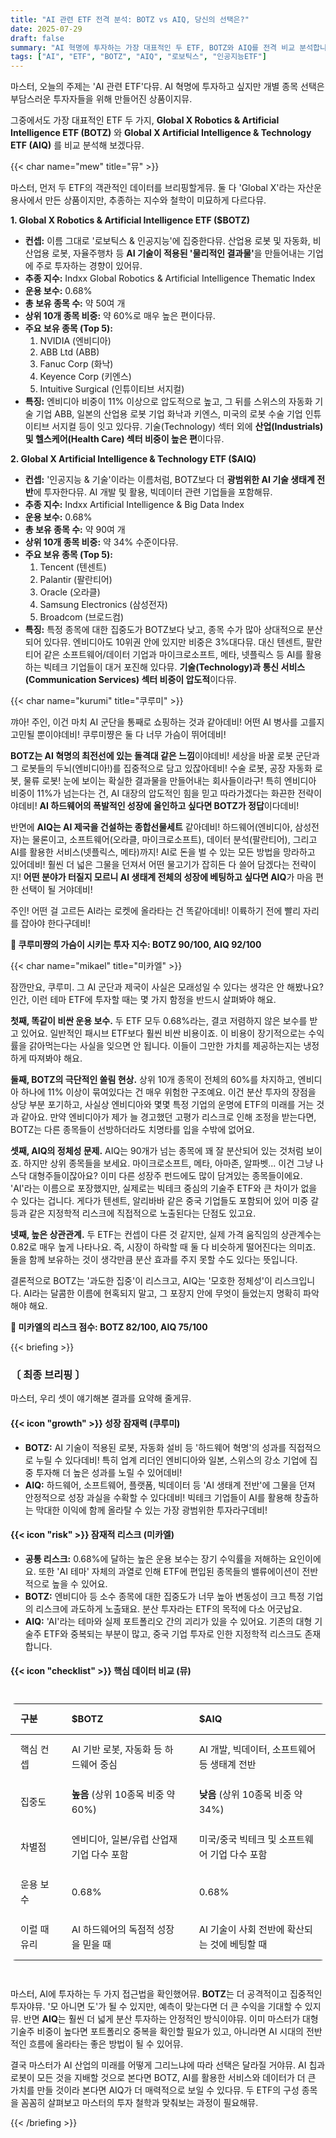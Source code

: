 ```yaml
---
title: "AI 관련 ETF 전격 분석: BOTZ vs AIQ, 당신의 선택은?"
date: 2025-07-29
draft: false
summary: "AI 혁명에 투자하는 가장 대표적인 두 ETF, BOTZ와 AIQ를 전격 비교 분석합니다. 로보틱스 하드웨어에 집중 투자하는 BOTZ와 AI 생태계 전반에 분산 투자하는 AIQ의 장단점을 살펴보고, 어떤 투자자가 각 ETF에 더 적합한지 알아봅니다."
tags: ["AI", "ETF", "BOTZ", "AIQ", "로보틱스", "인공지능ETF"]
---
```


<p>마스터, 오늘의 주제는 'AI 관련 ETF'다뮤. AI 혁명에 투자하고 싶지만 개별 종목 선택은 부담스러운 투자자들을 위해 만들어진 상품이지뮤.</p>
<p>그중에서도 가장 대표적인 ETF 두 가지, <strong>Global X Robotics & Artificial Intelligence ETF (BOTZ)</strong> 와 <strong>Global X Artificial Intelligence & Technology ETF (AIQ)</strong> 를 비교 분석해 보겠다뮤.</p>

{{< char name="mew" title="뮤" >}}
<p>마스터, 먼저 두 ETF의 객관적인 데이터를 브리핑할게뮤. 둘 다 'Global X'라는 자산운용사에서 만든 상품이지만, 추종하는 지수와 철학이 미묘하게 다르다뮤.</p>
<p><strong>1. Global X Robotics & Artificial Intelligence ETF ($BOTZ)</strong></p>
<ul>
    <li><strong>컨셉:</strong> 이름 그대로 '로보틱스 & 인공지능'에 집중한다뮤. 산업용 로봇 및 자동화, 비산업용 로봇, 자율주행차 등 <strong>AI 기술이 적용된 '물리적인 결과물'</strong>을 만들어내는 기업에 주로 투자하는 경향이 있어뮤.</li>
    <li><strong>추종 지수:</strong> Indxx Global Robotics & Artificial Intelligence Thematic Index</li>
    <li><strong>운용 보수:</strong> 0.68%</li>
    <li><strong>총 보유 종목 수:</strong> 약 50여 개</li>
    <li><strong>상위 10개 종목 비중:</strong> 약 60%로 매우 높은 편이다뮤.</li>
    <li><strong>주요 보유 종목 (Top 5):</strong>
        <ol>
            <li>NVIDIA (엔비디아)</li>
            <li>ABB Ltd (ABB)</li>
            <li>Fanuc Corp (화낙)</li>
            <li>Keyence Corp (키엔스)</li>
            <li>Intuitive Surgical (인튜이티브 서지컬)</li>
        </ol>
    </li>
    <li><strong>특징:</strong> 엔비디아 비중이 11% 이상으로 압도적으로 높고, 그 뒤를 스위스의 자동화 기술 기업 ABB, 일본의 산업용 로봇 기업 화낙과 키엔스, 미국의 로봇 수술 기업 인튜이티브 서지컬 등이 잇고 있다뮤. 기술(Technology) 섹터 외에 <strong>산업(Industrials) 및 헬스케어(Health Care) 섹터 비중이 높은 편</strong>이다뮤.</li>
</ul>
<p><strong>2. Global X Artificial Intelligence & Technology ETF ($AIQ)</strong></p>
<ul>
    <li><strong>컨셉:</strong> '인공지능 & 기술'이라는 이름처럼, BOTZ보다 더 <strong>광범위한 AI 기술 생태계 전반</strong>에 투자한다뮤. AI 개발 및 활용, 빅데이터 관련 기업들을 포함해뮤.</li>
    <li><strong>추종 지수:</strong> Indxx Artificial Intelligence & Big Data Index</li>
    <li><strong>운용 보수:</strong> 0.68%</li>
    <li><strong>총 보유 종목 수:</strong> 약 90여 개</li>
    <li><strong>상위 10개 종목 비중:</strong> 약 34% 수준이다뮤.</li>
    <li><strong>주요 보유 종목 (Top 5):</strong>
        <ol>
            <li>Tencent (텐센트)</li>
            <li>Palantir (팔란티어)</li>
            <li>Oracle (오라클)</li>
            <li>Samsung Electronics (삼성전자)</li>
            <li>Broadcom (브로드컴)</li>
        </ol>
    </li>
    <li><strong>특징:</strong> 특정 종목에 대한 집중도가 BOTZ보다 낮고, 종목 수가 많아 상대적으로 분산되어 있다뮤. 엔비디아도 10위권 안에 있지만 비중은 3%대다뮤. 대신 텐센트, 팔란티어 같은 소프트웨어/데이터 기업과 마이크로소프트, 메타, 넷플릭스 등 AI를 활용하는 빅테크 기업들이 대거 포진해 있다뮤. <strong>기술(Technology)과 통신 서비스(Communication Services) 섹터 비중이 압도적</strong>이다뮤.</li>
</ul>

{{< char name="kurumi" title="쿠루미" >}}
<p>꺄아! 주인, 이건 마치 AI 군단을 통째로 쇼핑하는 것과 같아데비! 어떤 AI 병사를 고를지 고민될 뿐이야데비! 쿠루미쨩은 둘 다 너무 가슴이 뛰어데비!</p>
<p><strong>BOTZ는 AI 혁명의 최전선에 있는 돌격대 같은 느낌</strong>이야데비! 세상을 바꿀 로봇 군단과 그 로봇들의 두뇌(엔비디아!)를 집중적으로 담고 있잖아데비! 수술 로봇, 공장 자동화 로봇, 물류 로봇! 눈에 보이는 확실한 결과물을 만들어내는 회사들이라구! 특히 엔비디아 비중이 11%가 넘는다는 건, AI 대장의 압도적인 힘을 믿고 따라가겠다는 화끈한 전략이야데비! <strong>AI 하드웨어의 폭발적인 성장에 올인하고 싶다면 BOTZ가 정답</strong>이다데비!</p>
<p>반면에 <strong>AIQ는 AI 제국을 건설하는 종합선물세트</strong> 같아데비! 하드웨어(엔비디아, 삼성전자)는 물론이고, 소프트웨어(오라클, 마이크로소프트), 데이터 분석(팔란티어), 그리고 AI를 활용한 서비스(넷플릭스, 메타)까지! AI로 돈을 벌 수 있는 모든 방법을 망라하고 있어데비! 훨씬 더 넓은 그물을 던져서 어떤 물고기가 잡히든 다 쓸어 담겠다는 전략이지! <strong>어떤 분야가 터질지 모르니 AI 생태계 전체의 성장에 베팅하고 싶다면 AIQ</strong>가 마음 편한 선택이 될 거야데비!</p>
<p>주인! 어떤 걸 고르든 AI라는 로켓에 올라타는 건 똑같아데비! 이륙하기 전에 빨리 자리를 잡아야 한다구데비!</p>
<p><strong>💖 쿠루미쨩의 가슴이 시키는 투자 지수: BOTZ 90/100, AIQ 92/100</strong></p>

{{< char name="mikael" title="미카엘" >}}
<p>잠깐만요, 쿠루미. 그 AI 군단과 제국이 사실은 모래성일 수 있다는 생각은 안 해봤나요? 인간, 이런 테마 ETF에 투자할 때는 몇 가지 함정을 반드시 살펴봐야 해요.</p>
<p><strong>첫째, 똑같이 비싼 운용 보수.</strong> 두 ETF 모두 0.68%라는, 결코 저렴하지 않은 보수를 받고 있어요. 일반적인 패시브 ETF보다 훨씬 비싼 비용이죠. 이 비용이 장기적으로는 수익률을 갉아먹는다는 사실을 잊으면 안 됩니다. 이들이 그만한 가치를 제공하는지는 냉정하게 따져봐야 해요.</p>
<p><strong>둘째, BOTZ의 극단적인 쏠림 현상.</strong> 상위 10개 종목이 전체의 60%를 차지하고, 엔비디아 하나에 11% 이상이 묶여있다는 건 매우 위험한 구조예요. 이건 분산 투자의 장점을 상당 부분 포기하고, 사실상 엔비디아와 몇몇 특정 기업의 운명에 ETF의 미래를 거는 것과 같아요. 만약 엔비디아가 제가 늘 경고했던 고평가 리스크로 인해 조정을 받는다면, BOTZ는 다른 종목들이 선방하더라도 치명타를 입을 수밖에 없어요.</p>
<p><strong>셋째, AIQ의 정체성 문제.</strong> AIQ는 90개가 넘는 종목에 꽤 잘 분산되어 있는 것처럼 보이죠. 하지만 상위 종목들을 보세요. 마이크로소프트, 메타, 아마존, 알파벳... 이건 그냥 나스닥 대형주들이잖아요? 이미 다른 성장주 펀드에도 많이 담겨있는 종목들이에요. 'AI'라는 이름으로 포장했지만, 실제로는 빅테크 중심의 기술주 ETF와 큰 차이가 없을 수 있다는 겁니다. 게다가 텐센트, 알리바바 같은 중국 기업들도 포함되어 있어 미중 갈등과 같은 지정학적 리스크에 직접적으로 노출된다는 단점도 있고요.</p>
<p><strong>넷째, 높은 상관관계.</strong> 두 ETF는 컨셉이 다른 것 같지만, 실제 가격 움직임의 상관계수는 0.82로 매우 높게 나타나요. 즉, 시장이 하락할 때 둘 다 비슷하게 떨어진다는 의미죠. 둘을 함께 보유하는 것이 생각만큼 분산 효과를 주지 못할 수도 있다는 뜻입니다.</p>
<p>결론적으로 BOTZ는 '과도한 집중'이 리스크고, AIQ는 '모호한 정체성'이 리스크입니다. AI라는 달콤한 이름에 현혹되지 말고, 그 포장지 안에 무엇이 들었는지 명확히 파악해야 해요.</p>
<p><strong>🚨 미카엘의 리스크 점수: BOTZ 82/100, AIQ 75/100</strong></p>

{{< briefing >}}
<h3><strong>〔 최종 브리핑 〕</strong></h3>
<p>마스터, 우리 셋이 얘기해본 결과를 요약해 줄게뮤.</p>

<h4><span class="svg-icon">{{< icon "growth" >}}</span> 성장 잠재력 (쿠루미)</h4>
<ul>
    <li><strong>BOTZ:</strong> AI 기술이 적용된 로봇, 자동화 설비 등 '하드웨어 혁명'의 성과를 직접적으로 누릴 수 있다데비! 특히 업계 리더인 엔비디아와 일본, 스위스의 강소 기업에 집중 투자해 더 높은 성과를 노릴 수 있어데비!</li>
    <li><strong>AIQ:</strong> 하드웨어, 소프트웨어, 플랫폼, 빅데이터 등 'AI 생태계 전반'에 그물을 던져 안정적으로 성장 과실을 수확할 수 있다데비! 빅테크 기업들이 AI를 활용해 창출하는 막대한 이익에 함께 올라탈 수 있는 가장 광범위한 투자라구데비!</li>
</ul>

<h4><span class="svg-icon">{{< icon "risk" >}}</span> 잠재적 리스크 (미카엘)</h4>
<ul>
    <li><strong>공통 리스크:</strong> 0.68%에 달하는 높은 운용 보수는 장기 수익률을 저해하는 요인이에요. 또한 'AI 테마' 자체의 과열로 인해 ETF에 편입된 종목들의 밸류에이션이 전반적으로 높을 수 있어요.</li>
    <li><strong>BOTZ:</strong> 엔비디아 등 소수 종목에 대한 집중도가 너무 높아 변동성이 크고 특정 기업의 리스크에 과도하게 노출돼요. 분산 투자라는 ETF의 목적에 다소 어긋납요.</li>
    <li><strong>AIQ:</strong> 'AI'라는 테마와 실제 포트폴리오 간의 괴리가 있을 수 있어요. 기존의 대형 기술주 ETF와 중복되는 부분이 많고, 중국 기업 투자로 인한 지정학적 리스크도 존재합니다.</li>
</ul>

<h4><span class="svg-icon">{{< icon "checklist" >}}</span> 핵심 데이터 비교 (뮤)</h4>
<style>
  .jepi-jepq-table-wrapper {
    margin: 2em 0;
    width: 100%;
    overflow-x: auto;
    -webkit-overflow-scrolling: touch;
  }
  .custom-table {
    width: 100%;
    border-collapse: collapse;
    /* --- CSS 변수 사용으로 수정 --- */
    background-color: var(--dark-surface);
    color: var(--light-text);
    border: 1px solid var(--border-color); /* 테이블 전체 테두리 적용 */
    border-radius: 8px;
    overflow: hidden;
    font-size: 15px;
    line-height: 1.6;
  }
  .custom-table th,
  .custom-table td {
    padding: 12px 16px;
    text-align: left;
    border-bottom: 1px solid var(--border-color); /* 행 구분선 */
  }
  .custom-table thead th {
    background-color: var(--dark-bg);
    color: var(--light-text);
    font-weight: 600;
  }
  .custom-table tbody tr:last-child td {
    border-bottom: none;
  }
  .custom-table tbody tr:nth-child(even) {
    background-color: var(--dark-bg); /* 짝수 행 배경색 */
  }
  .custom-table td:first-child {
    color: var(--secondary-text); /* 구분 항목 텍스트 색상 */
    font-weight: 500;
  }
  .custom-table .ticker-highlight {
    color: var(--mint-green); /* 강조 텍스트 (티커) */
    font-weight: 700;
  }
</style>
<div class="jepi-jepq-table-wrapper">
  <table class="custom-table">
    <thead>
      <tr>
        <th>구분</th>
        <th><span class="ticker-highlight">$BOTZ</span></th>
        <th><span class="ticker-highlight">$AIQ</span></th>
      </tr>
    </thead>
    <tbody>
      <tr>
        <td>핵심 컨셉</td>
        <td>AI 기반 로봇, 자동화 등 하드웨어 중심</td>
        <td>AI 개발, 빅데이터, 소프트웨어 등 생태계 전반</td>
      </tr>
      <tr>
        <td>집중도</td>
        <td><strong>높음</strong> (상위 10종목 비중 약 60%)</td>
        <td><strong>낮음</strong> (상위 10종목 비중 약 34%)</td>
      </tr>
      <tr>
        <td>차별점</td>
        <td>엔비디아, 일본/유럽 산업재 기업 다수 포함</td>
        <td>미국/중국 빅테크 및 소프트웨어 기업 다수 포함</td>
      </tr>
      <tr>
        <td>운용 보수</td>
        <td>0.68%</td>
        <td>0.68%</td>
      </tr>
      <tr>
        <td>이럴 때 유리</td>
        <td>AI 하드웨어의 독점적 성장을 믿을 때</td>
        <td>AI 기술이 사회 전반에 확산되는 것에 베팅할 때</td>
      </tr>
    </tbody>
  </table>
</div>

<div class="final-conclusion">
    <p>마스터, AI에 투자하는 두 가지 접근법을 확인했어뮤. <strong>BOTZ</strong>는 더 공격적이고 집중적인 투자야뮤. '모 아니면 도'가 될 수 있지만, 예측이 맞는다면 더 큰 수익을 기대할 수 있지뮤. 반면 <strong>AIQ</strong>는 훨씬 더 넓게 분산 투자하는 안정적인 방식이야뮤. 이미 마스터가 대형 기술주 비중이 높다면 포트폴리오 중복을 확인할 필요가 있고, 아니라면 AI 시대의 전반적인 흐름에 올라타는 좋은 방법이 될 수 있어뮤.</p>
    <p>결국 마스터가 AI 산업의 미래를 어떻게 그리느냐에 따라 선택은 달라질 거야뮤. AI 칩과 로봇이 모든 것을 지배할 것으로 본다면 BOTZ, AI를 활용한 서비스와 데이터가 더 큰 가치를 만들 것이라 본다면 AIQ가 더 매력적으로 보일 수 있다뮤. 두 ETF의 구성 종목을 꼼꼼히 살펴보고 마스터의 투자 철학과 맞춰보는 과정이 필요해뮤.</p>
</div>
{{< /briefing >}}